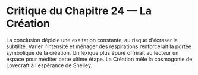 # Critique du Chapitre 24 — La Création
La conclusion déploie une exaltation constante, au risque d'écraser la subtilité. Varier l'intensité et ménager des respirations renforcerait la portée symbolique de la création. Un lexique plus épuré offrirait au lecteur un espace pour méditer cette ultime étape.
La Création mêle la cosmogonie de Lovecraft à l'espérance de Shelley.
